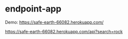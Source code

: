 # endpoint-app

Demo:
https://safe-earth-66082.herokuapp.com/

https://safe-earth-66082.herokuapp.com/api?search=rock
